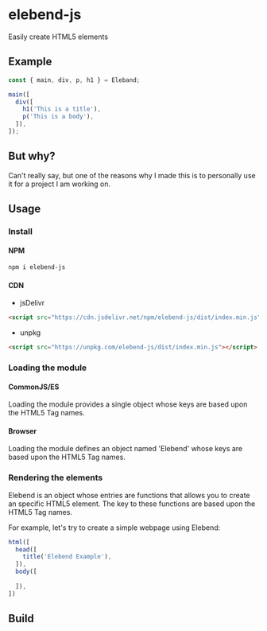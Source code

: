 # elebend-js
Easily create HTML5 elements

## Example

```js
const { main, div, p, h1 } = Eleband;

main([
  div([
    h1('This is a title'),
    p('This is a body'),
  ]),
]);
```

## But why?

Can't really say, but one of the reasons why I made this is to personally use it for a project I am working on.

## Usage

### Install

#### NPM

```bash
npm i elebend-js
```

#### CDN

* jsDelivr

```html
<script src="https://cdn.jsdelivr.net/npm/elebend-js/dist/index.min.js"></script>
```

* unpkg

```html
<script src="https://unpkg.com/elebend-js/dist/index.min.js"></script>
```

### Loading the module

#### CommonJS/ES

Loading the module provides a single object whose keys are based upon the HTML5 Tag names.

#### Browser

Loading the module defines an object named 'Elebend' whose keys are based upon the HTML5 Tag names.

### Rendering the elements

Elebend is an object whose entries are functions that allows you to create an specific HTML5 element. The key to these functions are based upon the HTML5 Tag names.

For example, let's try to create a simple webpage using Elebend:

```js
html([
  head([
    title('Elebend Example'),
  ]),
  body([
    
  ]),
])
```

## Build